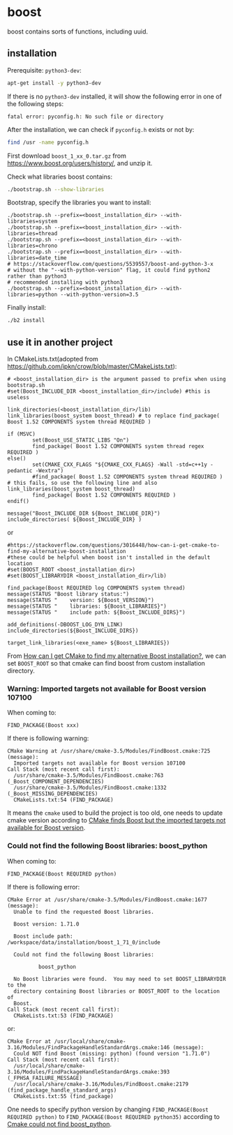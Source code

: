 # boost
boost contains sorts of functions, including uuid.

## installation
Prerequisite: `python3-dev`:
```sh
apt-get install -y python3-dev
```
If there is no `python3-dev` installed, it will show the following error in one of the following steps:
```
fatal error: pyconfig.h: No such file or directory
```
After the installation, we can check if `pyconfig.h` exists or not by:
```sh
find /usr -name pyconfig.h
```

First download `boost_1_xx_0.tar.gz` from https://www.boost.org/users/history/, and unzip it.

Check what libraries boost contains:
```sh
./bootstrap.sh --show-libraries
```
Bootstrap, specify the libraries you want to install:
```
./bootstrap.sh --prefix=<boost_installation_dir> --with-libraries=system
./bootstrap.sh --prefix=<boost_installation_dir> --with-libraries=thread
./bootstrap.sh --prefix=<boost_installation_dir> --with-libraries=chrono
./bootstrap.sh --prefix=<boost_installation_dir> --with-libraries=date_time
# https://stackoverflow.com/questions/5539557/boost-and-python-3-x
# without the "--with-python-version" flag, it could find python2 rather than python3
# recommended installing with python3
./bootstrap.sh --prefix=<boost_installation_dir> --with-libraries=python --with-python-version=3.5
```
Finally install:
```sh
./b2 install
```

## use it in another project
In CMakeLists.txt(adopted from https://github.com/ipkn/crow/blob/master/CMakeLists.txt):
```
# <boost_installation_dir> is the argument passed to prefix when using bootstrap.sh
#set(Boost_INCLUDE_DIR <boost_installation_dir>/include) #this is useless

link_directories(<boost_installation_dir>/lib)
link_libraries(boost_system boost_thread) # to replace find_package( Boost 1.52 COMPONENTS system thread REQUIRED ) 

if (MSVC)
        set(Boost_USE_STATIC_LIBS "On")
        find_package( Boost 1.52 COMPONENTS system thread regex REQUIRED )
else()
        set(CMAKE_CXX_FLAGS "${CMAKE_CXX_FLAGS} -Wall -std=c++1y -pedantic -Wextra")
        #find_package( Boost 1.52 COMPONENTS system thread REQUIRED ) # this fails, so use the following line and also link_libraries(boost_system boost_thread)
        find_package( Boost 1.52 COMPONENTS REQUIRED )
endif()

message("Boost_INCLUDE_DIR ${Boost_INCLUDE_DIR}")
include_directories( ${Boost_INCLUDE_DIR} )
```

or 

```
#https://stackoverflow.com/questions/3016448/how-can-i-get-cmake-to-find-my-alternative-boost-installation
#these could be helpful when boost isn't installed in the default location
#set(BOOST_ROOT <boost_installation_dir>)
#set(BOOST_LIBRARYDIR <boost_installation_dir>/lib)

find_package(Boost REQUIRED log COMPONENTS system thread)
message(STATUS "Boost library status:")
message(STATUS "    version: ${Boost_VERSION}")
message(STATUS "    libraries: ${Boost_LIBRARIES}")
message(STATUS "    include path: ${Boost_INCLUDE_DIRS}")

add_definitions(-DBOOST_LOG_DYN_LINK)
include_directories(${Boost_INCLUDE_DIRS})

target_link_libraries(<exe_name> ${Boost_LIBRARIES})
```

From [How can I get CMake to find my alternative Boost installation?](https://stackoverflow.com/questions/3016448/how-can-i-get-cmake-to-find-my-alternative-boost-installation), we can set `BOOST_ROOT` so that cmake can find boost from custom installation directory.

### Warning: Imported targets not available for Boost version 107100
When coming to:
```
FIND_PACKAGE(Boost xxx)
```
If there is following warning:
```
CMake Warning at /usr/share/cmake-3.5/Modules/FindBoost.cmake:725 (message):
  Imported targets not available for Boost version 107100
Call Stack (most recent call first):
  /usr/share/cmake-3.5/Modules/FindBoost.cmake:763 (_Boost_COMPONENT_DEPENDENCIES)
  /usr/share/cmake-3.5/Modules/FindBoost.cmake:1332 (_Boost_MISSING_DEPENDENCIES)
  CMakeLists.txt:54 (FIND_PACKAGE)
```
It means the `cmake` used to build the project is too old, one needs to update cmake version according to [CMake finds Boost but the imported targets not available for Boost version](https://stackoverflow.com/questions/42123509/cmake-finds-boost-but-the-imported-targets-not-available-for-boost-version).

### Could not find the following Boost libraries: boost_python
When coming to:
```
FIND_PACKAGE(Boost REQUIRED python)
```
If there is following error:
```
CMake Error at /usr/share/cmake-3.5/Modules/FindBoost.cmake:1677 (message):
  Unable to find the requested Boost libraries.

  Boost version: 1.71.0

  Boost include path: /workspace/data/installation/boost_1_71_0/include

  Could not find the following Boost libraries:

          boost_python

  No Boost libraries were found.  You may need to set BOOST_LIBRARYDIR to the
  directory containing Boost libraries or BOOST_ROOT to the location of
  Boost.
Call Stack (most recent call first):
  CMakeLists.txt:53 (FIND_PACKAGE)
```
or:
```
CMake Error at /usr/local/share/cmake-3.16/Modules/FindPackageHandleStandardArgs.cmake:146 (message):
  Could NOT find Boost (missing: python) (found version "1.71.0")
Call Stack (most recent call first):
  /usr/local/share/cmake-3.16/Modules/FindPackageHandleStandardArgs.cmake:393 (_FPHSA_FAILURE_MESSAGE)
  /usr/local/share/cmake-3.16/Modules/FindBoost.cmake:2179 (find_package_handle_standard_args)
  CMakeLists.txt:55 (find_package)

```
One needs to specify python version by changing `FIND_PACKAGE(Boost REQUIRED python)` to `FIND_PACKAGE(Boost REQUIRED python35)` according to [Cmake could not find boost_python](https://stackoverflow.com/questions/56067518/cmake-could-not-find-boost-python).
